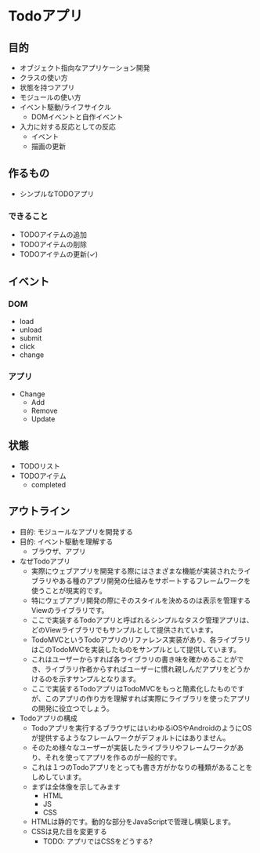 # Todoアプリ

## 目的

- オブジェクト指向なアプリケーション開発
- クラスの使い方
- 状態を持つアプリ
- モジュールの使い方
- イベント駆動/ライフサイクル
    - DOMイベントと自作イベント
- 入力に対する反応としての反応
    - イベント
    - 描画の更新


## 作るもの

- シンプルなTODOアプリ

### できること

- TODOアイテムの追加
- TODOアイテムの削除
- TODOアイテムの更新(✓)

## イベント

### DOM

- load
- unload
- submit
- click
- change

### アプリ

- Change
    - Add
    - Remove
    - Update

## 状態

- TODOリスト
- TODOアイテム
    - completed
  
## アウトライン

- 目的: モジュールなアプリを開発する
- 目的: イベント駆動を理解する
    - ブラウザ、アプリ
- なぜTodoアプリ
    - 実際にウェブアプリを開発する際にはさまざまな機能が実装されたライブラリやある種のアプリ開発の仕組みをサポートするフレームワークを使うことが現実的です。
    - 特にウェブアプリ開発の際にそのスタイルを決めるのは表示を管理するViewのライブラリです。
    - ここで実装するTodoアプリと呼ばれるシンプルなタスク管理アプリは、どのViewライブラリでもサンプルとして提供されています。
    - TodoMVCというTodoアプリのリファレンス実装があり、各ライブラリはこのTodoMVCを実装したものをサンプルとして提供しています。
    - これはユーザーからすれば各ライブラリの書き味を確かめることができ、ライブラリ作者からすればユーザーに慣れ親しんだアプリをどうかけるのを示すサンプルとなります。
    - ここで実装するTodoアプリはTodoMVCをもっと簡素化したものですが、このアプリの作り方を理解すれば実際にライブラリを使ったアプリの開発に役立つでしょう。
- Todoアプリの構成
    - Todoアプリを実行するブラウザにはいわゆるiOSやAndroidのようにOSが提供するようなフレームワークがデフォルトにはありません。
    - そのため様々なユーザーが実装したライブラリやフレームワークがあり、それを使ってアプリを作るのが一般的です。
    - これは１つのTodoアプリをとっても書き方がかなりの種類があることをしめしています。
    - まずは全体像を示してみます
        - HTML
        - JS
        - CSS
    - HTMLは静的です。動的な部分をJavaScriptで管理し構築します。
    - CSSは見た目を変更する
        - TODO: アプリではCSSをどうする?
